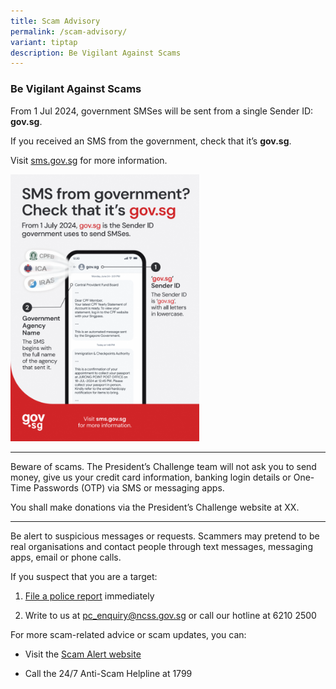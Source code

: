 ```yaml
---
title: Scam Advisory
permalink: /scam-advisory/
variant: tiptap
description: Be Vigilant Against Scams
---
```

<h3>Be Vigilant Against Scams</h3>
<p>From 1 Jul 2024, government SMSes will be sent from a single Sender ID: <strong>gov.sg</strong>.</p>
<p>If you received an SMS from the government, check that it’s <strong>gov.sg</strong>.</p>
<p>Visit <a href="https://www.sms.gov.sg/" rel="noopener noreferrer nofollow" target="_blank">sms.gov.sg</a> for
more information.</p>
<div class="isomer-image-wrapper">
<img style="width: 60%;" height="auto" width="100%" alt="From 1 July 2024, gov.sg is the Sender ID government uses to send SMSes." src="/images/Infographic_Flyer_English.png">
</div>
<p></p>
<hr>
<p>Beware of scams. The President’s Challenge team will not ask you to send
money, give us your credit card information, banking login details or One-Time
Passwords (OTP) via SMS or messaging apps.</p>
<p>You shall make donations via the President’s Challenge website at XX.</p>
<hr>
<p>Be alert to suspicious messages or requests. Scammers may pretend to be
real organisations and contact people through text messages, messaging
apps, email or phone calls.</p>
<p>If you suspect that you are a target:</p>
<ol data-tight="true" class="tight">
<li>
<p><a href="https://www.police.gov.sg/iwitness" rel="noopener nofollow" target="_blank">File a police report</a> immediately</p>
</li>
<li>
<p>Write to us at <a href="mailto:pc_enquiry@ncss.gov.sg" rel="noopener nofollow" target="_blank">pc_enquiry@ncss.gov.sg</a> or
call our hotline at 6210 2500</p>
</li>
</ol>
<p>For more scam-related advice or scam updates, you can:</p>
<ul data-tight="true" class="tight">
<li>
<p>Visit the <a href="https://www.scamalert.sg/" rel="noopener nofollow" target="_blank">Scam Alert website</a>
</p>
</li>
<li>
<p>Call the 24/7 Anti-Scam Helpline at 1799</p>
</li>
</ul>
<p></p>
